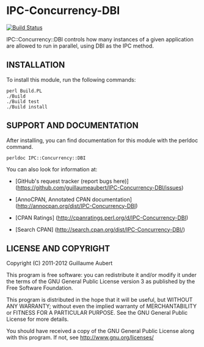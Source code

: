 IPC-Concurrency-DBI
===================

[![Build Status](https://travis-ci.org/guillaumeaubert/IPC-Concurrency-DBI.png?branch=master)](https://travis-ci.org/guillaumeaubert/IPC-Concurrency-DBI)

IPC::Concurrency::DBI controls how many instances of a given application are
allowed to run in parallel, using DBI as the IPC method.


INSTALLATION
------------

To install this module, run the following commands:

	perl Build.PL
	./Build
	./Build test
	./Build install


SUPPORT AND DOCUMENTATION
-------------------------

After installing, you can find documentation for this module with the
perldoc command.

	perldoc IPC::Concurrency::DBI


You can also look for information at:

 * [GitHub's request tracker (report bugs here)]
   (https://github.com/guillaumeaubert/IPC-Concurrency-DBI/issues)

 * [AnnoCPAN, Annotated CPAN documentation]
   (http://annocpan.org/dist/IPC-Concurrency-DBI)

 * [CPAN Ratings]
   (http://cpanratings.perl.org/d/IPC-Concurrency-DBI)

 * [Search CPAN]
   (http://search.cpan.org/dist/IPC-Concurrency-DBI/)


LICENSE AND COPYRIGHT
---------------------

Copyright (C) 2011-2012 Guillaume Aubert

This program is free software: you can redistribute it and/or modify it under
the terms of the GNU General Public License version 3 as published by the Free
Software Foundation.

This program is distributed in the hope that it will be useful, but WITHOUT ANY
WARRANTY; without even the implied warranty of MERCHANTABILITY or FITNESS FOR A
PARTICULAR PURPOSE. See the GNU General Public License for more details.

You should have received a copy of the GNU General Public License along with
this program. If not, see http://www.gnu.org/licenses/

